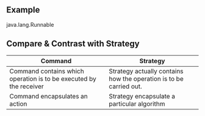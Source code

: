 ## Example
java.lang.Runnable

## Compare & Contrast with Strategy

Command|Strategy
---|---
Command contains which operation is to be executed by the receiver | Strategy actually contains how the operation is to be carried out.
Command encapsulates an action| Strategy encapsulate a particular algorithm